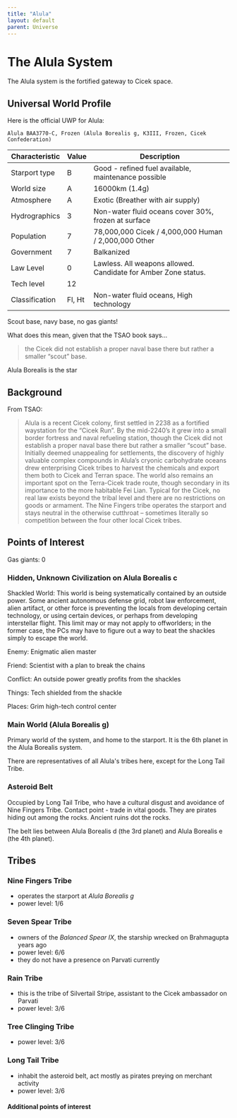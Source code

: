 ```yaml
---
title: "Alula"
layout: default
parent: Universe
---
```


# The Alula System

The Alula system is the fortified gateway to Cicek space.


## Universal World Profile

Here is the official UWP for Alula:

```text
Alula BAA3770-C, Frozen (Alula Borealis g, K3III, Frozen, Cicek Confederation)
```


| Characteristic | Value | Description |
|----------------|---|---------|
| Starport type  | B | Good - refined fuel available, maintenance possible |
| World size     | A | 16000km (1.4g) |
| Atmosphere     | A | Exotic (Breather with air supply) |
| Hydrographics  | 3 | Non-water fluid oceans cover 30%, frozen at surface |
| Population     | 7 | 78,000,000 Cicek / 4,000,000 Human / 2,000,000 Other |
| Government     | 7 | 	Balkanized |
| Law Level      | 0 | Lawless. All weapons allowed. Candidate for Amber Zone status. |
| Tech level     | 12 | |
| Classification | 	Fl, Ht | Non-water fluid oceans, High technology |

Scout base, navy base, no gas giants!

What does this mean, given that the TSAO book says...

> the Cicek did not establish a proper naval base there but rather a smaller “scout” base.

Alula Borealis is the star


## Background

From TSAO:


> Alula is a recent Cicek colony, first settled in 2238 as a fortified waystation for the “Cicek Run”. By the mid-2240’s it grew into a small border fortress and naval refueling station, though the Cicek did not establish a proper naval base there but rather a smaller “scout” base. Initially deemed unappealing for settlements, the discovery of highly valuable complex compounds in Alula’s cryonic carbohydrate oceans drew enterprising Cicek tribes to harvest the chemicals and export them both to Cicek and Terran space. The world also remains an important spot on the Terra-Cicek trade route, though secondary in its importance to the more habitable Fei Lian. Typical for the Cicek, no real law exists beyond the tribal level and there are no restrictions on goods or armament. The Nine Fingers tribe operates the starport and stays neutral in the otherwise cutthroat – sometimes literally so competition between the four other local Cicek tribes.


## Points of Interest


Gas giants: 0


### Hidden, Unknown Civilization on Alula Borealis c

Shackled World: This world is being systematically contained by an outside power. Some ancient autonomous defense grid, robot law enforcement, alien artifact, or other force is preventing the locals from developing certain technology, or using certain devices, or perhaps from developing interstellar flight. This limit may or may not apply to offworlders; in the former case, the PCs may have to figure out a way to beat the shackles simply to escape the world.

Enemy: Enigmatic alien master

Friend: Scientist with a plan to break the chains

Conflict: An outside power greatly profits from the shackles

Things: Tech shielded from the shackle

Places: Grim high-tech control center


### Main World (Alula Borealis g)

Primary world of the system, and home to the starport. It is the 6th planet in the Alula Borealis system.

There are representatives of all Alula's tribes here, except for the Long Tail Tribe.


### Asteroid Belt

Occupied by Long Tail Tribe, who have a cultural disgust and avoidance of Nine Fingers Tribe. Contact point - trade in vital goods. They are pirates hiding out among the rocks. Ancient ruins dot the rocks.

The belt lies between Alula Borealis d (the 3rd planet) and Alula Borealis e (the 4th planet).


## Tribes

### Nine Fingers Tribe

* operates the starport at *Alula Borealis g*
* power level: 1/6


### Seven Spear Tribe

* owners of the *Balanced Spear IX*, the starship wrecked on Brahmagupta years ago
* power level: 6/6
* they do not have a presence on Parvati currently


### Rain Tribe

* this is the tribe of Silvertail Stripe, assistant to the Cicek ambassador on Parvati
* power level: 3/6


### Tree Clinging Tribe

* power level: 3/6

### Long Tail Tribe

* inhabit the asteroid belt, act mostly as pirates preying on merchant activity
* power level: 3/6


#### Additional points of interest
